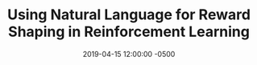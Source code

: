 ---
layout: post
title: Using Natural Language for Reward Shaping in Reinforcement Learning
authors: Prasoon Goyal, Scott Niekum, and Raymond J. Mooney
venue: Not specified
published: 2019-03-05 12:00:00 -0500
link: https://arxiv.org/abs/1903.02020
date: 2019-04-15 12:00:00 -0500
location: G11
leader: Saeid Amiri
tags:
- Learning
---